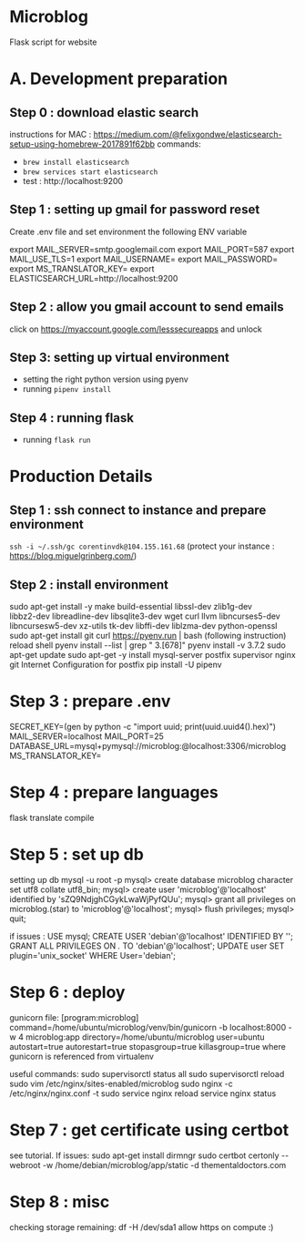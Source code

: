 # Microblog
Flask script for website 

# A. Development preparation
##  Step 0 : download elastic search
instructions for MAC :
https://medium.com/@felixgondwe/elasticsearch-setup-using-homebrew-2017891f62bb
commands:
- `brew install elasticsearch`
- `brew services start elasticsearch`
- test : http://localhost:9200

##  Step 1 : setting up gmail for password reset
Create .env file and set environment the following ENV variable

export MAIL_SERVER=smtp.googlemail.com
export MAIL_PORT=587
export MAIL_USE_TLS=1
export MAIL_USERNAME=<your-gmail-email>
export MAIL_PASSWORD=<your-gmail-password>
export MS_TRANSLATOR_KEY=<your-azur-translator-key>
export ELASTICSEARCH_URL=http://localhost:9200

## Step 2 : allow you gmail account to send emails
click on https://myaccount.google.com/lesssecureapps and  unlock

##  Step 3: setting up virtual environment
- setting the right python version using pyenv
- running `pipenv install`

## Step 4 : running flask
- running `flask run`

# Production Details
##  Step 1 : ssh connect to instance and prepare environment
`ssh -i ~/.ssh/gc corentinvdk@104.155.161.68`
(protect your instance : https://blog.miguelgrinberg.com/)

## Step 2 : install environment
sudo apt-get install -y make build-essential libssl-dev zlib1g-dev \
libbz2-dev libreadline-dev libsqlite3-dev wget curl llvm libncurses5-dev \
libncursesw5-dev xz-utils tk-dev libffi-dev liblzma-dev python-openssl
sudo apt-get install git
curl https://pyenv.run | bash
(following instruction)
reload shell
pyenv install --list | grep " 3\.[678]"
pyenv install -v 3.7.2
sudo apt-get update
sudo apt-get -y install mysql-server postfix supervisor nginx git
Internet Configuration for postfix
pip install -U pipenv

# Step 3 : prepare .env
SECRET_KEY=(gen by python -c "import uuid; print(uuid.uuid4().hex)")
MAIL_SERVER=localhost
MAIL_PORT=25
DATABASE_URL=mysql+pymysql://microblog:<db-password>@localhost:3306/microblog
MS_TRANSLATOR_KEY=<your-translator-key-here>

# Step 4 : prepare languages
flask translate compile

# Step 5 : set up db
setting up db
mysql -u root -p
mysql> create database microblog character set utf8 collate utf8_bin;
mysql> create user 'microblog'@'localhost' identified by 'sZQ9NdjghCGykLwaWjPyfQUu';
mysql> grant all privileges on microblog.(star) to 'microblog'@'localhost';
mysql> flush privileges;
mysql> quit;

if issues :
USE mysql;
CREATE USER 'debian'@'localhost' IDENTIFIED BY '';
GRANT ALL PRIVILEGES ON *.* TO 'debian'@'localhost';
UPDATE user SET plugin='unix_socket' WHERE User='debian';

# Step 6 : deploy
gunicorn file:
[program:microblog]
command=/home/ubuntu/microblog/venv/bin/gunicorn -b localhost:8000 -w 4 microblog:app
directory=/home/ubuntu/microblog
user=ubuntu
autostart=true
autorestart=true
stopasgroup=true
killasgroup=true
where gunicorn is referenced from virtualenv

useful commands:
sudo supervisorctl status all
sudo supervisorctl reload
sudo vim /etc/nginx/sites-enabled/microblog
sudo nginx -c /etc/nginx/nginx.conf -t
sudo service nginx reload
service nginx status

# Step 7 : get certificate using certbot
see tutorial. If issues:
sudo apt-get install dirmngr
sudo certbot certonly --webroot -w /home/debian/microblog/app/static -d thementaldoctors.com

# Step 8 : misc

checking storage remaining:
df -H /dev/sda1
allow https on compute :)


